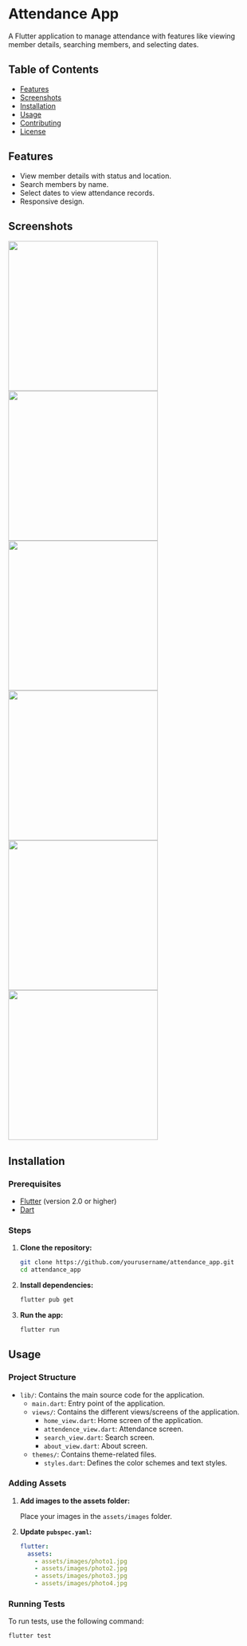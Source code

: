 # Attendance App

A Flutter application to manage attendance with features like viewing member details, searching members, and selecting dates.

## Table of Contents

- [Features](#features)
- [Screenshots](#screenshots)
- [Installation](#installation)
- [Usage](#usage)
- [Contributing](#contributing)
- [License](#license)

## Features

- View member details with status and location.
- Search members by name.
- Select dates to view attendance records.
- Responsive design.

## Screenshots
<img src="screenshots/screenshot1.png" width="300">
<img src="screenshots/screenshot2.png" width="300">
<img src="screenshots/screenshot3.png" width="300">
<img src="screenshots/screenshot4.png" width="300">
<img src="screenshots/screenshot5.png" width="300">
<img src="screenshots/screenshot6.png" width="300">


## Installation

### Prerequisites

- [Flutter](https://flutter.dev/docs/get-started/install) (version 2.0 or higher)
- [Dart](https://dart.dev/get-dart)

### Steps

1. **Clone the repository:**

    ```bash
    git clone https://github.com/yourusername/attendance_app.git
    cd attendance_app
    ```

2. **Install dependencies:**

    ```bash
    flutter pub get
    ```

3. **Run the app:**

    ```bash
    flutter run
    ```

## Usage

### Project Structure

- `lib/`: Contains the main source code for the application.
  - `main.dart`: Entry point of the application.
  - `views/`: Contains the different views/screens of the application.
    - `home_view.dart`: Home screen of the application.
    - `attendence_view.dart`: Attendance screen.
    - `search_view.dart`: Search screen.
    - `about_view.dart`: About screen.
  - `themes/`: Contains theme-related files.
    - `styles.dart`: Defines the color schemes and text styles.

### Adding Assets

1. **Add images to the assets folder:**

    Place your images in the `assets/images` folder.

2. **Update `pubspec.yaml`:**

    ```yaml
    flutter:
      assets:
        - assets/images/photo1.jpg
        - assets/images/photo2.jpg
        - assets/images/photo3.jpg
        - assets/images/photo4.jpg
    ```

### Running Tests

To run tests, use the following command:

```bash
flutter test
